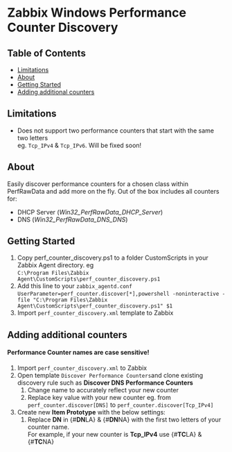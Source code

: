 # Zabbix Windows Performance Counter Discovery

## Table of Contents

- [Limitations](#limits)
- [About](#about)
- [Getting Started](#getting_started)
- [Adding additional counters](#add)



## Limitations <a name = "limits"></a>
- Does not support two performance counters that start with the same two letters  
eg. `Tcp_IPv4` & `Tcp_IPv6`. Will be fixed soon!

## About <a name = "about"></a>

Easily discover performance counters for a chosen class within PerfRawData and add more on the fly. 
Out of the box includes all counters for:
- DHCP Server (_Win32_PerfRawData_DHCP_Server_)
- DNS (_Win32_PerfRawData_DNS_DNS_)


## Getting Started <a name = "getting_started"></a>

1. Copy perf_counter_discovery.ps1 to a folder CustomScripts in your Zabbix Agent directory. eg  
`C:\Program Files\Zabbix Agent\CustomScripts\perf_counter_discovery.ps1`  
2. Add this line to your `zabbix_agentd.conf`  
`UserParameter=perf_counter.discover[*],powershell -noninteractive -file "C:\Program Files\Zabbix Agent\CustomScripts\perf_counter_discovery.ps1" $1`
3. Import `perf_counter_discovery.xml` template to Zabbix


## Adding additional counters <a name = "add"></a>
#### Performance Counter names are case sensitive!
1. Import `perf_counter_discovery.xml` to Zabbix
2. Open template `Discover Performance Counters`and clone existing discovery rule such as **Discover DNS Performance Counters**
   1. Change name to accurately reflect your new counter
   2. Replace key value with your new counter eg. from `perf_counter.discover[DNS]` to `perf_counter.discover[Tcp_IPv4]`
3. Create new **Item Prototype** with the below settings:  
   1. Replace **DN** in {#**DN**LA} & {#**DN**NA} with the first two letters of your counter name.  
For example, if your new counter is **Tcp_IPv4** use {#**TC**LA} & {#**TC**NA}
